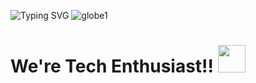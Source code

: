 ![Typing SVG](https://readme-typing-svg.herokuapp.com?color=ffecd2&size=29&multiline=true&width=700&lines=Hey+folk+,+Team+Universal+this+side's+Github+Profile)
![globe1](https://user-images.githubusercontent.com/77198464/194643079-eda2512d-800b-4194-8bcd-c75d99c329d3.gif)



# We're  Tech Enthusiast!!</b>&nbsp;<img src="https://github.com/TheDudeThatCode/TheDudeThatCode/blob/master/Assets/Designer.gif" height="44px">
